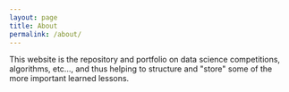```yaml
---
layout: page
title: About
permalink: /about/
---
```


This website is the repository and portfolio on data science competitions, algorithms, etc..., and thus helping to structure and "store" some  of the more important learned lessons.